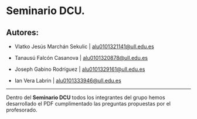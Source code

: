 # Seminario DCU.

## Autores:

* Vlatko Jesús Marchán Sekulic | alu0101321141@ull.edu.es

* Tanausú Falcón Casanova      | alu0101320878@ull.edu.es

* Joseph Gabino Rodríguez      | alu0101329161@ull.edu.es

* Ian Vera Labrin              | alu0101333946@ull.edu.es

---

Dentro del **Seminario DCU** todos los integrantes del grupo hemos desarrollado el PDF cumplimentado las preguntas propuestas por el profesorado.
